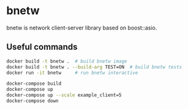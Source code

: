 # bnetw

bnetw is network client-server library based on boost::asio.


## Useful commands

```bash
docker build -t bnetw .  # build bnetw image
docker build -t bnetw . --build-arg TEST=ON  # build bnetw tests
docker run -it bnetw     # run bnetw interactive

docker-compose build
docker-compose up
docker-compose up --scale example_client=5
docker-compose down
```

